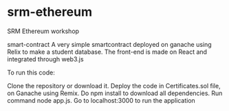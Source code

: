 # srm-ethereum
SRM Ethereum workshop

smart-contract
A very simple smartcontract deployed on ganache using Relix to make a student database. The front-end is made on React and integrated through web3.js

To run this code:

Clone the repository or download it.
Deploy the code in Certificates.sol file, on Ganache using Remix.
Do npm install to download all dependencies.
Run command node app.js.
Go to localhost:3000 to run the application 
